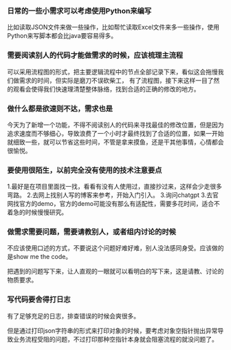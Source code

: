 ### 日常的一些小需求可以考虑使用Python来编写
比如读取JSON文件来做一些操作，比如帮忙读取Excel文件来多一些操作，使用Python来写脚本都会比java要容易得多。

### 需要阅读别人的代码才能做需求的时候，应该梳理主流程
可以采用流程图的形式，把主要逻辑流程中的节点全部记录下来，看似这会拖慢我们做需求的时间，但实际是磨刀不误砍柴工，
有了流程图，接下来这样一目了然的观看会使得我们快速理清楚整体脉络，找到合适的正确的修改的地方。

### 做什么都是欲速则不达，需求也是
今天为了新增一个功能，不得不阅读别人的代码来寻找最佳的修改位置，但是因为追求速度而不够细心，导致浪费了一个小时才最终找到了合适的位置，如果一开始就细致一些，就可以节省这些时间，不管是拿来摸鱼，还是干其他事情，心情都会很愉悦。

### 要使用很陌生，以前完全没有使用的技术注意要点
1.最好是在项目里面找一找，看看有没有人使用过，直接抄过来，这样会少走很多弯路。
2.去网上找别人写的博客来参考，开始入门引入。
3.询问chatgpt
3.去官网找官方的demo，官方的demo可能没有那么有适配性，需要多花时间，适合不着急的时候慢慢研究。

### 做需求需要问题，需要请教别人，或者组内讨论的时候
不应该使用口述的方式，不要说这个问题好难好难，别人没法感同身受。应该做的是show me the code。

把遇到的问题写下来，让人直观的一眼就可以看明白的写下来，这是请教、讨论的物质要求。

### 写代码要舍得打日志
有了足够充足的日志，排查错误的时候会爽很多。

但是通过打印json字符串的形式来打印对象的时候，要考虑对象空指针抛出异常导致业务流程受阻的问题，不过打印那种空指针本身就会阻塞流程的就没问题了。

